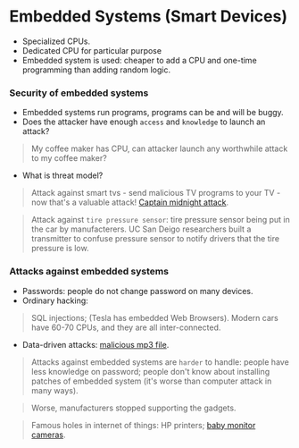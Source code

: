 # Embedded Systems (Smart Devices)

- Specialized CPUs.
- Dedicated CPU for particular purpose
- Embedded system is used: cheaper to add a CPU and one-time programming than adding random logic.

### Security of embedded systems

- Embedded systems run programs, programs can be and will be buggy.
- Does the attacker have enough `access` and `knowledge` to launch an attack?
> My coffee maker has CPU, can attacker launch any worthwhile attack to my coffee maker?
- What is threat model?

> Attack against smart tvs - send malicious TV programs to your TV - now that's a valuable attack! [Captain midnight attack](http://en.wikipedia.org/wiki/Captain_Midnight_%28HBO%29).

> Attack against `tire pressure sensor`: tire pressure sensor being put in the car by manufacterers. UC San Deigo researchers built a transmitter to confuse pressure sensor to notify drivers that the tire pressure is low.

### Attacks against embedded systems

* Passwords: people do not change password on many devices.
* Ordinary hacking: 
> SQL injections; (Tesla has embedded Web Browsers). Modern cars have 60-70 CPUs, and they are all inter-connected.
* Data-driven attacks: [malicious mp3 file](http://www.howtogeek.com/127154/how-hackers-can-disguise-malicious-programs-with-fake-file-extensions/).

> Attacks against embedded systems are `harder` to handle: people have less knowledge on password; people don't know about installing patches of embedded system (it's worse than computer attack in many ways). 

> Worse, manufacturers stopped supporting the gadgets.

> Famous holes in internet of things: HP printers; [baby monitor cameras](http://www.consumeraffairs.com/news/hacker-hijacks-baby-monitor-to-scream-at-infant-in-the-middle-of-the-night-042814.html).
